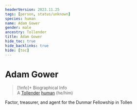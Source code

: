 ```yaml
---
headerVersion: 2023.11.25
tags: [person, status/unknown]
species: human
name: Adam Gower
gender: male
ancestry: Tollender
title: Adam Gower
hide_toc: true
hide_backlinks: true
hide: [toc]
---
```

# Adam Gower
>[!info]+ Biographical Info  
> A [Tollender](<../../gazetteer/western-green-sea/tollen/tollen.md>) [human](<../../species/humans/humans.md>) (he/him)

Factor, treasurer, and agent for the Dunmar Fellowship in Tollen